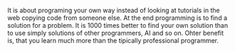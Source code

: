It is about programing your own way instead of looking at tutorials in the web copying code from someone else.
At the end programming is to find a solution for a problem. It is 1000 times better to find your own solution than to use simply solutions of other programmers, AI and so on. Ohter benefit is, that you learn much more than the tipically professional programmer. 
